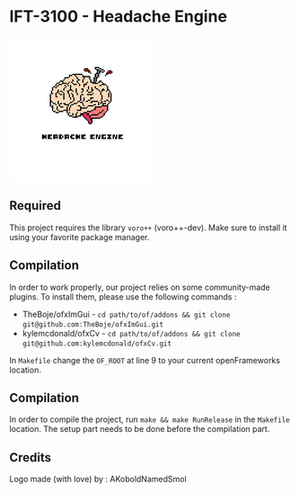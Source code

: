 # IFT-3100 - Headache Engine

![Headache Engine](/data/icon.png)

## Required

This project requires the library `voro++` (voro++-dev). Make sure to install it using your favorite package manager.

## Compilation

In order to work properly, our project relies on some community-made plugins. To install them,
please use the following commands :

- TheBoje/ofxImGui - `cd path/to/of/addons && git clone git@github.com:TheBoje/ofxImGui.git`
- kylemcdonald/ofxCv - `cd path/to/of/addons && git clone git@github.com:kylemcdonald/ofxCv.git`

In `Makefile` change the `OF_ROOT` at line 9 to your current openFrameworks location.

## Compilation

In order to compile the project, run `make && make RunRelease` in the `Makefile` location. The setup part needs to be done before the compilation part.

## Credits

Logo made (with love) by : AKoboldNamedSmol
